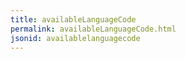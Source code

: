 ```yaml
---
title: availableLanguageCode
permalink: availableLanguageCode.html
jsonid: availablelanguagecode
---
```

